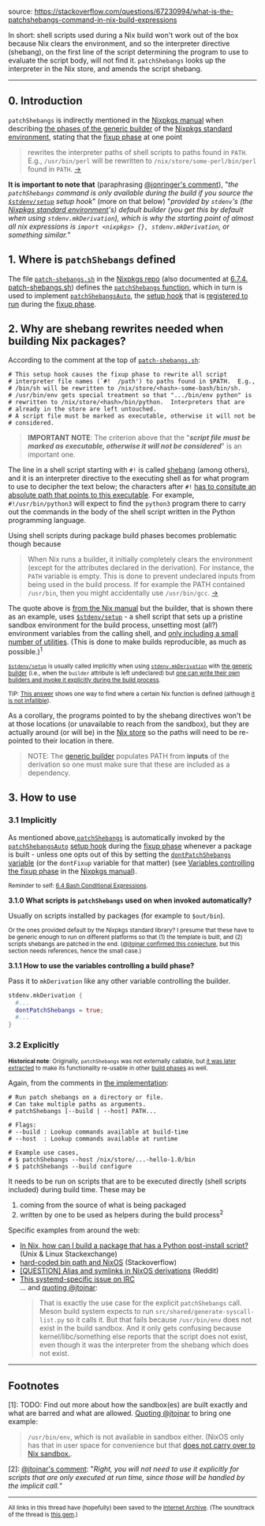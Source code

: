 source: https://stackoverflow.com/questions/67230994/what-is-the-patchshebangs-command-in-nix-build-expressions

In short: shell scripts used during a Nix build won't work out of the box because Nix clears the environment, and so the interpreter directive (shebang), on the first line of the script determining the program to use to evaluate the script body, will not find it. `patchShebangs` looks up the interpreter in the Nix store, and amends the script shebang.

---

## 0. Introduction

`patchShebangs` is indirectly mentioned in the [Nixpkgs manual][1] when describing [the phases of the generic builder][2] of the [Nixpkgs standard environment][3], stating that the [fixup phase][4] at one point

> rewrites the interpreter paths of shell scripts to paths found in `PATH`. E.g., `/usr/bin/perl` will be rewritten to `/nix/store/some-perl/bin/perl` found in `PATH`.
[->][5]

**It is important to note that** (paraphrasing [@jonringer's comment][14]), "_the `patchShebangs` command is only available during the build if you source the [`$stdenv/setup`][15] setup hook_" (more on that below) "_provided by `stdenv`'s (the [Nixpkgs standard environment][3]'s) default builder (you get this by default when using `stdenv.mkDerivation`), which is why the starting point of almost all nix expressions is `import <nixpkgs> {}, stdenv.mkDerivation`, or something similar._"

## 1. Where is `patchShebangs` defined

The file [`patch-shebangs.sh`][6] in the [Nixpkgs repo][7] (also documented at [6.7.4. patch-shebangs.sh][8]) defines the [`patchShebangs` function][9], which in turn is used to implement [`patchShebangsAuto`][10], the [setup hook][11] that is [registered to run][12] during the [fixup phase][4].

## 2. Why are shebang rewrites needed when building Nix packages?

According to the comment at the top of [`patch-shebangs.sh`][6]:

```text
# This setup hook causes the fixup phase to rewrite all script
# interpreter file names (`#!  /path') to paths found in $PATH.  E.g.,
# /bin/sh will be rewritten to /nix/store/<hash>-some-bash/bin/sh.
# /usr/bin/env gets special treatment so that ".../bin/env python" is
# rewritten to /nix/store/<hash>/bin/python.  Interpreters that are
# already in the store are left untouched.
# A script file must be marked as executable, otherwise it will not be
# considered.
```

> **IMPORTANT NOTE**: The criterion above that the "_**script file must be marked as executable, otherwise it will not be considered**_" is an important one.

The line in a shell script starting with `#!` is called [shebang][16] (among others), and it is an interpreter directive to the executing shell as for what program to use to decipher the text below; the characters after `#!` [has to consitute an absolute path that points to this executable][17]. For example, `#!/usr/bin/python3` will expect to find the `python3` program there to carry out the commands in the body of the shell script written in the Python programming language.

Using shell scripts during package build phases becomes problematic though because

> When Nix runs a builder[,][18] it initially completely clears the environment (except for the attributes declared in the derivation). For instance, the `PATH` variable is empty. This is done to prevent undeclared inputs from being used in the build process. If for example the PATH contained `/usr/bin`, then you might accidentally use `/usr/bin/gcc`.
[->][19]

The quote above is [from the Nix manual][19] but the builder, that is shown there as an example, uses [`$stdenv/setup`][15] - a shell script that sets up a pristine sandbox environment for the build process, unsetting most (all?) environment variables from the calling shell, and [only including a small number of utilities][20]. (This is done to make builds reproducible, as much as possible.)<sup>1</sup>

<sup>[`$stdenv/setup`][15] is usually called implicitly when using [`stdenv.mkDerivation`][21] with [the generic builder][22] (i.e., when the `builder` attribute is left undeclared) but [one can write their own builders and invoke it explicitly during the build process][23].</sup>

<sup>TIP: [This answer][24] shows one way to find where a certain Nix function is defined (although [it is not infallible][25]).</sup>

As a corollary, the programs pointed to by the shebang directives won't be at those locations (or unavailable to reach from the sandbox), but they are actually around (or will be) in the [Nix store][26] so the paths will need to be re-pointed to their location in there. 

> NOTE: The [generic builder][22] populates PATH from **inputs** of the derivation so one must make sure that these are included as a dependency.

## 3. How to use

### 3.1 Implicitly

As mentioned above,[`patchShebangs`][9] is automatically invoked by the [`patchShebangsAuto`][10] [setup hook][11] during the [fixup phase][4] whenever a package is built - unless one opts out of this by setting the [`dontPatchShebangs` variable][27] (or the `dontFixup` variable for that matter) (see [Variables controlling the fixup phase][28] in the [Nixpkgs manual][1]).

<sup>Reminder to self: [6.4 Bash Conditional Expressions][29].</sup>

**3.1.0 What scripts is `patchShebangs` used on when invoked automatically?**

Usually on scripts installed by packages (for example to `$out/bin`).

<sup>Or the ones provided default by the Nixpkgs standard library? I presume that these have to be generic enough to run on different platforms so that (1) the template is built, and (2) scripts shebangs are patched in the end. ([@jtojnar confirmed this conjecture][30], but this section needs references, hence the small case.)</sup>

**3.1.1 How to use the variables controlling a build phase?**

Pass it to `mkDerivation` like any other variable controlling the builder.

```nix
stdenv.mkDerivation {
  #...
  dontPatchShebangs = true;
  #...
}
```

### 3.2 Explicitly

<sup>**Historical note**: Originally, `patchShebangs` was not externally callable, but [it was later extracted][13] to make its functionality re-usable in other [build phases][2] as well.</sup>

Again, from the comments in [the implementation][6]:

```shell
# Run patch shebangs on a directory or file.
# Can take multiple paths as arguments.
# patchShebangs [--build | --host] PATH...

# Flags:
# --build : Lookup commands available at build-time
# --host  : Lookup commands available at runtime

# Example use cases,
# $ patchShebangs --host /nix/store/...-hello-1.0/bin
# $ patchShebangs --build configure
```

It needs to be run on scripts that are to be executed directly (shell scripts included) during build time. These may be
1. coming from the source of what is being packaged
2. written by one to be used as helpers during the build process<sup>2</sup>

Specific examples from around the web:

+ [In Nix, how can I build a package that has a Python post-install script?][31] (Unix & Linux Stackexchange)
+ [hard-coded bin path and NixOS][32] (Stackoverflow)
+ [\[QUESTION\] Alias and symlinks in NixOS derivations][33] (Reddit)
+ [This systemd-specific issue on IRC][34]  
  ... and [quoting @jtojnar][35]:
  > That is exactly the use case for the explicit `patchShebangs` call. Meson build system expects to run `src/shared/generate-syscall-list.py` so it calls it. But that fails because `/usr/bin/env` does not exist in the build sandbox. And it only gets confusing because kernel/libc/something else reports that the script does not exist, even though it was the interpreter from the shebang which does not exist.

---

## Footnotes

\[1]: TODO: Find out more about how the sandbox(es) are built exactly and what are barred and what are allowed. [Quoting @jtojnar][36] to bring one example:
  > `/usr/bin/env`, which is not available in sandbox either. (NixOS only has that in user space for convenience but that [does not carry over to Nix sandbox.][37].

\[2]: [@jtojnar's comment][38]: "_Right, you will not need to use it explicitly for scripts that are only executed at run time, since those will be handled by the implicit call._" 

---

<sup>All links in this thread have (hopefully) been saved to the [Internet Archive][39]. (The soundtrack of the thread is [this gem][40].)</sup>


  [1]: https://nixos.org/manual/nixpkgs
  [2]: https://nixos.org/manual/nixpkgs/stable/#sec-stdenv-phases
  [3]: https://nixos.org/manual/nixpkgs/stable/#chap-stdenv
  [4]: https://nixos.org/manual/nixpkgs/stable/#ssec-fixup-phase
  [5]: https://nixos.org/manual/nixpkgs/stable/#:~:text=It%20rewrites%20the%20interpreter%20paths%20of%20shell%20scripts
  [6]: https://github.com/NixOS/nixpkgs/blob/ca156a66b75999153d746f57a11a19222fd5cdfb/pkgs/build-support/setup-hooks/patch-shebangs.sh
  [7]: https://github.com/NixOS/nixpkgs
  [8]: https://nixos.org/manual/nixpkgs/unstable/#patch-shebangs.sh
  [9]: https://github.com/NixOS/nixpkgs/blob/ca156a66b75999153d746f57a11a19222fd5cdfb/pkgs/build-support/setup-hooks/patch-shebangs.sh#L24
  [10]: https://github.com/NixOS/nixpkgs/blob/ca156a66b75999153d746f57a11a19222fd5cdfb/pkgs/build-support/setup-hooks/patch-shebangs.sh#L107
  [11]: https://nixos.org/manual/nixpkgs/unstable/#ssec-setup-hooks
  [12]: https://github.com/NixOS/nixpkgs/blob/ca156a66b75999153d746f57a11a19222fd5cdfb/pkgs/build-support/setup-hooks/patch-shebangs.sh#L10
  [13]: https://github.com/NixOS/nixpkgs/commit/daa66b8b1cb2ea5359f9914418350f63f0a53d7e
  [14]: https://discourse.nixos.org/t/what-is-the-patchshebangs-command-in-nix-build-expressions/12656/5
  [15]: https://github.com/NixOS/nixpkgs/blob/6ba632c2a442082f353bf2d7028fda11a888d099/pkgs/stdenv/generic/setup.sh
  [16]: https://en.wikipedia.org/wiki/Shebang_(Unix)
  [17]: https://en.wikipedia.org/wiki/Shebang_(Unix)#Syntax
  [18]: https://www.youtube.com/watch?v=KwPxhWU1koE
  [19]: https://nixos.org/manual/nix/stable/#ex-hello-builder-co-1
  [20]: https://nixos.org/manual/nixpkgs/stable/#sec-tools-of-stdenv
  [21]: https://github.com/NixOS/nixpkgs/blob/ca156a66b75999153d746f57a11a19222fd5cdfb/pkgs/stdenv/generic/make-derivation.nix
  [22]: https://github.com/NixOS/nixpkgs/blob/6ba632c2a442082f353bf2d7028fda11a888d099/pkgs/stdenv/generic/builder.sh
  [23]: https://nixos.org/manual/nixpkgs/stable/#:~:text=you%20can%20still%20supply%20your%20own%20build%20script
  [24]: https://stackoverflow.com/a/56124590/1498178
  [25]: https://discourse.nixos.org/t/where-is-callpackage-defined-exactly-part-2/12524
  [26]: https://nixos.org/manual/nix/stable/#chap-introduction
  [27]: https://github.com/NixOS/nixpkgs/blob/ca156a66b75999153d746f57a11a19222fd5cdfb/pkgs/build-support/setup-hooks/patch-shebangs.sh#L108
  [28]: https://nixos.org/manual/nixpkgs/stable/#:~:text=Variables%20controlling%20the%20fixup%20phase
  [29]: https://www.gnu.org/software/bash/manual/html_node/Bash-Conditional-Expressions.html
  [30]: https://discourse.nixos.org/t/what-is-the-patchshebangs-command-in-nix-build-expressions/12656#quote-id-12656-1-8
  [31]: https://unix.stackexchange.com/questions/555802/in-nix-how-can-i-build-a-package-that-has-a-python-post-install-script
  [32]: https://stackoverflow.com/questions/35724883/hard-coded-bin-path-and-nixos
  [33]: https://www.reddit.com/r/NixOS/comments/enbbw2/question_alias_and_symlinks_in_nixos_derivations/
  [34]: https://logs.nix.samueldr.com/nixos-dev/2020-11-15
  [35]: https://discourse.nixos.org/t/what-is-the-patchshebangs-command-in-nix-build-expressions/12656#quote-id-12656-1-11
  [36]: https://discourse.nixos.org/t/what-is-the-patchshebangs-command-in-nix-build-expressions/12656#quote-id-12656-1-2
  [37]: https://github.com/NixOS/nix/issues/1205
  [38]: https://discourse.nixos.org/t/what-is-the-patchshebangs-command-in-nix-build-expressions/12656#quote-id-12656-1-4
  [39]: https://archive.org/
  [40]: https://www.youtube.com/watch?v=JlfSSNkMcxw
